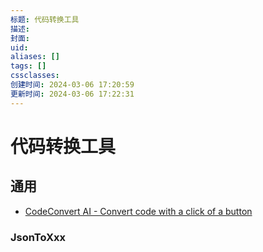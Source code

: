 ```yaml
---
标题: 代码转换工具
描述: 
封面: 
uid: 
aliases: []
tags: []
cssclasses: 
创建时间: 2024-03-06 17:20:59
更新时间: 2024-03-06 17:22:31
---
```


# 代码转换工具

## 通用

- [CodeConvert AI - Convert code with a click of a button](https://www.codeconvert.ai/)

### JsonToXxx

